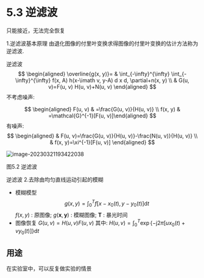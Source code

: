 # 5.3 逆滤波

只能接近，无法完全恢复

1.逆滤波基本原理
    由退化图像的付里叶变换求得图像的付里叶变换的估计方法称为逆滤波.

逆滤波
$$
\begin{aligned}
\overline{g(x, y)}= & \int_{-\infty}^{\infty} \int_{-\infty}^{\infty} f(x, A) h(x-\imath v, y-A) d x d, \partial+n(x, y) \\
& G(u, v)=F(u, v) H(u, v)+N(u, v)
\end{aligned}
$$
不考虑噪声:

$$
\begin{aligned} F(u, v) & =\frac{G(u, v)}{H(u, v)} \\ f(x, y) & =\mathcal{G}^{-1}[F(u, v)]\end{aligned}
$$
有噪声:
$$
\begin{aligned}
& F(u, v)=\frac{G(u, v)}{H(u, v)}-\frac{N(u, v)}{H(u, v)} \\
& f(x, y)=\xi^{-1}[F(u, v)]
\end{aligned}
$$




![image-20230321193422038](https://mypic-1312707183.cos.ap-nanjing.myqcloud.com/image-20230321193422038.png)

图5.2 逆滤波

逆滤波
2.去除由均匀直线运动引起的模糊
- 模糊模型
$$
g(x, y)=\int_0^T f\left[x-x_0(t), y-y_0(t)\right] \mathrm{d} t
$$
$f(x, y)$ : 原图像; $g(\mathbf{x}, \mathbf{y})$ : 模糊图像; $\mathbf{T}$ : 暴光时间
- 图像恢复 $G(u, v)=H(u, v) F(u, v)$
其中: $H(u, v)=\int_0^T \exp \left\{-\mathrm{j} 2 \pi\left[u x_0(t)+v y_0(t)\right]\right\} \mathrm{d} t$

## 用途

在实验室中，可以反复做实验的情景